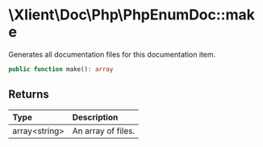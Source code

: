 # \\Xlient\\Doc\\Php\\PhpEnumDoc::make

Generates all documentation files for this documentation item.

```php
public function make(): array
```

## Returns

| Type | Description |
| :--- | :--- |
| array\<string\> | An array of files. |